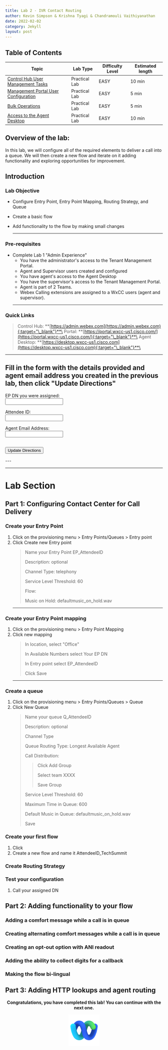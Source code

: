```yaml
---
title: Lab 2 - IVR Contact Routing
author: Kevin Simpson & Krishna Tyagi & Chandramouli Vaithiyanathan
date: 2022-02-02
category: Jekyll
layout: post
---
```



## Table of Contents

| Topic                                                                         | Lab Type      | Difficulty Level | Estimated length |
| ----------------------------------------------------------------------------- | ------------- | --------------- | ---------------- |
| [Control Hub User Management Tasks](#control-hub-user-management-task)        | Practical Lab | EASY            | 10 min           |
| [Management Portal User Configuration](#management-portal-user-configuration) | Practical Lab | EASY            | 5 min            |
| [Bulk Operations](#bulk-operations)                                           | Practical Lab | EASY            | 5 min            |
| [Access to the Agent Desktop](#access-to-the-agent-desktop)                   | Practical Lab | EASY            | 10 min           |

## Overview of the lab:

In this lab, we will configure all of the required elements to deliver a call into a queue.  We will then create a new flow and iterate on it adding functionality and exploring opportunities for improvement.

## Introduction

### Lab Objective

- Configure Entry Point, Entry Point Mapping, Routing Strategy, and Queue
- Create a basic flow
- Add functionality to the flow by making small changes

  ---

### Pre-requisites

- Complete Lab 1 "Admin Experience"
  - You have the administrator's access to the Tenant Management Portal.
  - Agent and Supervisor users created and configured
  - You have agent's access to the Agent Desktop
  - You have the supervisor's access to the Tenant Management Portal.
  - Agent is part of 2 Teams.
  - Webex Calling extensions are assigned to a WxCC users (agent and supervisor).
  ---

### Quick Links

> Control Hub: **[https://admin.webex.com](https://admin.webex.com){:target="\_blank"}**\
> Portal: **[https://portal.wxcc-us1.cisco.com/](https://portal.wxcc-us1.cisco.com/){:target="\_blank"}**\
> Agent Desktop: **[https://desktop.wxcc-us1.cisco.com](https://desktop.wxcc-us1.cisco.com){:target="\_blank"}**\

  ---



## Fill in the form with the details provided and agent email address you created in the previous lab, then click "Update Directions" 
<form>
  
  <label for="DN">EP DN you were assigned:</label><br>
  <input type="text" id="DN" name="DN"><br>
  
  <label for="attendee">Attendee ID:</label><br>
  <input type="text" id="attendee" name="attendee"><br>
  
  <label for="agent">Agent Email Address:</label><br>
  <input type="text" id="agent" name="agent"><br>
<br>

  <button onclick="update()">Update Directions</button>
</form>
---



---

# Lab Section


## Part 1: Configuring Contact Center for Call Delivery

### Create your Entry Point
1. Click on the provisioning menu > Entry Points/Queues > Entry point
2. Click Create new Entry point
    > Name your Entry Point EP_<w class="attendee_out">AttendeeID</w>
    >
    > Description: optional
    >
    > Channel Type: telephony
    >
    > Service Level Threshold: 60
    >
    > Flow: 
    >
    > Music on Hold: defaultmusic_on_hold.wav
    ---

### Create your Entry Point mapping
1. Click on the provisioning menu > Entry Point Mapping
2. Click new mapping
    > In location, select "Office"
    >
    > In Available Numbers select <w class= "DN-out" >Your EP DN</w>
    >
    > In Entry point select EP_<w class="attendee_out">AttendeeID
    >
    > Click Save
    ---

### Create a queue
1. Click on the provisioning menu > Entry Points/Queues > Queue
2. Click New Queue
    > Name your queue Q_<w class="attendee_out">AttendeeID</w>
    >
    > Description: optional
    >
    > Channel Type
    >
    > Queue Routing Type: Longest Available Agent
    > 
    > Call Distribution:
    >> Click Add Group
    >>
    >> Select team XXXX
    >>
    >> Save Group
    >
    > Service Level Threshold: 60
    >
    > Maximum Time in Queue: 600
    >
    > Default Music in Queue: defaultmusic_on_hold.wav
    >
    > Save



### Create your first flow
1. Click
2. Create a new flow and name it <w class="attendee_out">AttendeeID</w>_TechSummit

### Create Routing Strategy  


### Test your configuration
1. Call your assigned DN 

## Part 2: Adding functionality to your flow

### Adding a comfort message while a call is in queue

### Creating alternating comfort messages while a call is in queue

### Creating an opt-out option with ANI readout

### Adding the ability to collect digits for a callback

### Making the flow bi-lingual


## Part 3: Adding HTTP lookups and agent routing




























<p style="text-align:center"><strong>Congratulations, you have completed this lab! You can continue with the next one.</strong></p>
		
<p style="text-align:center;"><img src="..\assets\gitbook\images\webex.png" width="100"></p>	

